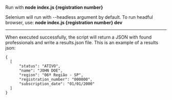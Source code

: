 Run with **node index.js {registration number}**

Selenium will run with --headless argument by default. To run headful browser, use: **node index.js {registration number} dev**

---

When executed successfully, the script will return a JSON with found professionals and write a results.json file. This is an example of a results json:

```
{
  [
      "status": "ATIVO",
      "name": "JOHN DOE",
      "region": "06ª Região - SP",
      "registration_number": "000000",
      "subscription_date": "01/01/2000"
  ]
}
```

